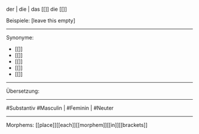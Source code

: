 der | die | das [[]]
die [[]]


Beispiele:
 [leave this empty]
 
---
Synonyme:
- [[]]
- [[]]
- [[]]
- [[]]
- [[]]
---
Übersetzung:


---

#Substantiv
#Masculin | #Feminin | #Neuter 

---

Morphems:
[[place]][[each]][[morphem]][[in]][[brackets]]


